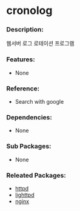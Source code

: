 # cronolog

### Description:
웹서버 로그 로테이션 프로그램

### Features:
* None

### Reference:
* Search with google

### Dependencies:
* None

### Sub Packages:
* None

### Releated Packages:
* [httpd](pkg-base-httpd.md)
* [lighttpd](pkg-addon-lighttpd.md)
* [nginx](pkg-addon-nginx.md)